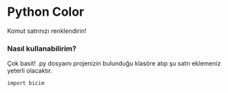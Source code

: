 # Python Color
Komut satrınızı renklendirin!
### Nasıl kullanabilirim?
Çok basit! .py dosyaını projenizin bulunduğu klasöre atıp şu satrı eklemeniz yeterli olacaktır.
```
import bicim
```
